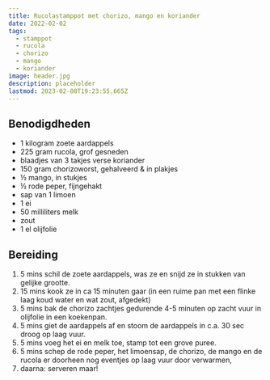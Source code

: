 ```yaml
---
title: Rucolastamppot met chorizo, mango en koriander
date: 2022-02-02
tags:
  - stamppot
  - rucola
  - chorizo
  - mango
  - koriander
image: header.jpg
description: placeholder
lastmod: 2023-02-08T19:23:55.665Z
---
```


## Benodigdheden

-   1 kilogram  zoete aardappels 
-   225 gram  rucola, grof gesneden 
-   blaadjes van 3 takjes verse koriander 
-   150 gram  chorizoworst, gehalveerd & in plakjes 
-   ½  mango, in stukjes 
-   ½  rode peper, fijngehakt 
-   sap van 1 limoen 
-   1  ei 
-   50 milliliters  melk 
-   zout 
-   1  el olijfolie 

## Bereiding

1.  5 mins  schil de zoete aardappels, was ze en snijd ze in stukken van gelijke grootte. 
2.  15 mins  kook ze in ca 15 minuten gaar (in een ruime pan met een flinke laag koud water en wat zout, afgedekt) 
3.  5 mins  bak de chorizo zachtjes gedurende 4-5 minuten op zacht vuur in olijfolie in een koekenpan. 
4.  5 mins  giet de aardappels af en stoom de aardappels in c.a. 30 sec droog op laag vuur. 
5.  5 mins  voeg het ei en melk toe, stamp tot een grove puree. 
6.  5 mins  schep de rode peper, het limoensap, de chorizo, de mango en de rucola er doorheen   nog eventjes op laag vuur door verwarmen, 
7.  daarna: serveren maar!